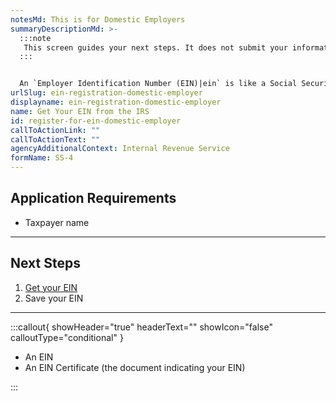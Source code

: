 ```yaml
---
notesMd: This is for Domestic Employers
summaryDescriptionMd: >-
  :::note
   This screen guides your next steps. It does not submit your information for registration purposes.
  :::


  An `Employer Identification Number (EIN)|ein` is like a Social Security number (SSN) for your business, provided by the federal government. Although you can use your personal SSN, it's better to get an EIN to avoid using your SSN on tax filings and business registrations.
urlSlug: ein-registration-domestic-employer
displayname: ein-registration-domestic-employer
name: Get Your EIN from the IRS
id: register-for-ein-domestic-employer
callToActionLink: ""
callToActionText: ""
agencyAdditionalContext: Internal Revenue Service
formName: SS-4
---
```


## Application Requirements

- Taxpayer name

---

## Next Steps

1. [Get your EIN](https://www.irs.gov/businesses/small-businesses-self-employed/apply-for-an-employer-identification-number-ein-online)
2. Save your EIN




---

:::callout{ showHeader="true" headerText="" showIcon="false" calloutType="conditional" }

- An EIN
- An EIN Certificate (the document indicating your EIN)

:::
